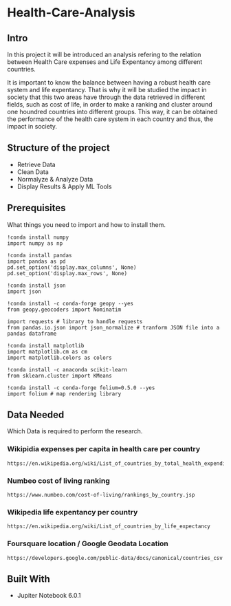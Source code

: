 # Health-Care-Analysis

## Intro

In this project it will be introduced an analysis refering to the relation between Health Care expenses and Life Expentancy among different countries.

It is important to know the balance between having a robust health care system and life expentancy. That is why it will be studied the impact in society that this two areas have through the data retrieved in different fields, such as cost of life, in order to make a ranking and cluster around one houndred countries into different groups. This way, it can be obtained the performance of the health care system in each country and thus, the impact in society.

## Structure of the project

* Retrieve Data
* Clean Data
* Normalyze & Analyze Data
* Display Results & Apply ML Tools

## Prerequisites

What things you need to import and how to install them.

```
!conda install numpy
import numpy as np

!conda install pandas
import pandas as pd 
pd.set_option('display.max_columns', None)
pd.set_option('display.max_rows', None)

!conda install json
import json 

!conda install -c conda-forge geopy --yes 
from geopy.geocoders import Nominatim 

import requests # library to handle requests
from pandas.io.json import json_normalize # tranform JSON file into a pandas dataframe

!conda install matplotlib
import matplotlib.cm as cm
import matplotlib.colors as colors

!conda install -c anaconda scikit-learn
from sklearn.cluster import KMeans

!conda install -c conda-forge folium=0.5.0 --yes
import folium # map rendering library
```

## Data Needed

Which Data is required to perform the research.

### Wikipidia expenses per capita in health care per country

```
https://en.wikipedia.org/wiki/List_of_countries_by_total_health_expenditure_per_capita
```

### Numbeo cost of living ranking

```
https://www.numbeo.com/cost-of-living/rankings_by_country.jsp
```

### Wikipedia life expentancy per country
```
https://en.wikipedia.org/wiki/List_of_countries_by_life_expectancy
```

### Foursquare location / Google Geodata Location 

```
https://developers.google.com/public-data/docs/canonical/countries_csv
```
## Built With

* Jupiter Notebook 6.0.1





